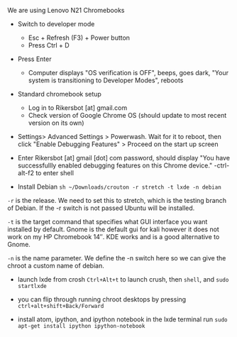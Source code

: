 We are using Lenovo N21 Chromebooks

- Switch to developer mode
  - Esc + Refresh (F3) + Power button
  - Press Ctrl + D 

- Press Enter
    - Computer displays "OS verification is OFF", beeps, goes dark, "Your system is transitioning to Developer Modes", reboots 

- Standard chromebook setup
    - Log in to Rikersbot [at] gmail.com 
    - Check version of Google Chrome OS (should update to most recent version on its own) 
    
- Settings> Advanced Settings > Powerwash. Wait for it to reboot, then click "Enable Debugging Features" > Proceed on the start up screen

- Enter Rikersbot [at] gmail [dot] com password, should display "You have successfullly enabled debugging features on this Chrome device." 
-ctrl-alt-f2 to enter shell

- Install Debian 
`sh ~/Downloads/crouton -r stretch -t lxde -n debian`

`-r` is the release. We need to set this to stretch, which is the testing branch of Debian. If the -r switch is not passed Ubuntu will be installed.

`-t` is the target command that specifies what GUI interface you want installed by default. Gnome is the default gui for kali however it does not work on my HP Chromebook 14″. KDE works and is a  good alternative to Gnome.

`-n` is the name parameter. We define the -n switch here so we can give the chroot a custom name of debian.

- launch lxde from crosh
`Ctrl+Alt+t` to launch crush, then `shell`, and `sudo startlxde`

- you can flip through running chroot desktops by pressing `ctrl+alt+shift+Back/Forward`

- install atom, ipython, and ipython notebook
in the lxde terminal run `sudo apt-get install ipython ipython-notebook`
